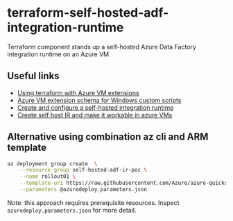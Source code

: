 # terraform-self-hosted-adf-integration-runtime
Terraform component stands up a self-hosted Azure Data Factory integration runtime on an Azure VM

## Useful links
* [Using terraform with Azure VM extensions](https://jackstromberg.com/2018/11/using-terraform-with-azure-vm-extensions/)
* [Azure VM extension schema for Windows custom scripts](https://docs.microsoft.com/en-us/azure/virtual-machines/extensions/custom-script-windows)
* [Create and configure a self-hosted integration runtime](https://docs.microsoft.com/en-us/azure/data-factory/create-self-hosted-integration-runtime#setting-up-a-self-hosted-integration-runtime)
* [Create self host IR and make it workable in azure VMs](https://github.com/Azure/azure-quickstart-templates/tree/master/101-vms-with-selfhost-integration-runtime)

## Alternative using combination az cli and ARM template
```bash
az deployment group create  \
    --resource-group self-hosted-adf-ir-poc \
    --name rollout01 \
    --template-uri https://raw.githubusercontent.com/Azure/azure-quickstart-templates/master/101-vms-with-selfhost-integration-runtime/azuredeploy.json \
    --parameters @azuredeploy.parameters.json
```
Note: this approach requires prerequisite resources. Inspect `azuredeploy.parameters.json` for more detail.
